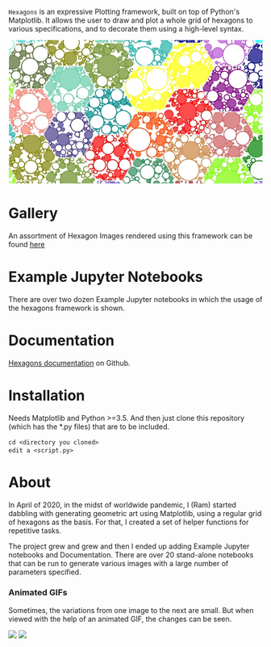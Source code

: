 

`Hexagons` is an expressive Plotting framework, built on top of Python's Matplotlib.
It allows the user to draw and plot a whole grid of hexagons to various specifications, and to decorate
them using a high-level syntax.

![Sample](images/sample.jpg)

# Gallery

An assortment of Hexagon Images rendered using this framework can be found
[here](http://ram-n.github.io/hexagons-gallery)

# Example Jupyter Notebooks

There are over two dozen Example Jupyter notebooks in which the usage of the hexagons framework is shown.

# Documentation

[Hexagons documentation](https://ram-n.github.io/hexagons/) on Github.

# Installation

Needs Matplotlib and Python >=3.5.
And then just clone this repository (which has the *.py files) that are to be included.

    cd <directory you cloned>
    edit a <script.py>


# About
In April of 2020, in the midst of worldwide pandemic, I (Ram) started dabbling with generating geometric art using Matplotlib, using a regular grid of hexagons as the basis. For that, I created a set of helper functions
for repetitive tasks.

The project grew and grew and then I ended up adding Example Jupyter notebooks and Documentation. There are over 20 stand-alone notebooks that can be run to generate various images with a large number of parameters specified.

### Animated GIFs

Sometimes, the variations from one image to the next are small. But when viewed with the help of an animated GIF,
the changes can be seen.

<img src='images/22blue_epsilon_angle_offsets.gif' height='300'>
<img src='images/22_epsilon_angle_offsets.gif' height='300'>